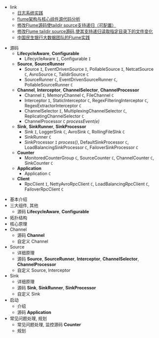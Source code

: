 
- link
  - [日志系统实践](http://www.yoonper.com/index.php)
  - [flume架构与核心组件源代码分析](https://blog.csdn.net/HarderXin/article/details/74191460)
  - [修改Flume源码使taildir source支持递归（可配置）](https://segmentfault.com/a/1190000019551664)
  - [修改Flume taildir source源码,使其支持递归读取指定目录下的文件变化](https://github.com/yx1319250478/Flume-taildir-source)
  - [中国民生银行大数据团队的Flume实践](https://juejin.im/post/5a22b1c76fb9a045167d00f0)


* 源码
  * __LifecycleAware__, __Configurable__
    * LifecycleAware `I`, Configurable `I`
  * __Source__, __SourceRunner__
    * Source `I`, EventDrivenSource `I`, PollableSource `I`, NetcatSource `C`, AvroSource `C`, TaildirSource `C`
    * SourceRunner `C`, EventDrivenSourceRunner `C`, PollableSourceRunner `C`
  * __Channel__, __Interceptor__, __ChannelSelector__, __ChannelProcessor__
    * Channel `I`, MemoryChannel `C`, FileChannel `C`
    * Interceptor `I`, StaticInterceptor `C`, RegexFilteringInterceptor `C`, RegexExtractorInterceptor `C`
    * ChannelSelector `I`, MultiplexingChannelSelector `C`, ReplicatingChannelSelector `C`
    * ChannelProcessor `C` _processEvent(e)_
  * __Sink__, __SinkRunner__, __SinkProcessor__
    * Sink `I`, LoggerSink `C`, AvroSink `C`, RollingFileSInk `C`
    * SinkRunner `C`
    * SinkProcessor `I` _process()_, DefaultSinkProcessor `C`, LoadBalancingSinkProcessor `C`, FailoverSinkProcessor `C`
  * __Counter__
    * MonitoredCounterGroup `C`, SourceCounter `C`, ChannelCounter `C`, SinkCounter `C`
  * __Application__
    * Application `C`
  * __Client__
    * RpcClient `I`, NettyAvroRpcClient `C`, LoadBalancingRpcClient `C`, FailoverRpcClient `C`


- 基本介绍
- 三大组件, 其他
  - 源码 __LifecycleAware__, __Configurable__
- 拓扑结构
- 核心原理
- Channel
  - 源码 __Channel__
  - 自定义 Channel
- Source
  - 详细原理
  - 源码 __Source__, __SourceRunner__, __Interceptor__, __ChannelSelector__, __ChannelProcessor__
  - 自定义 Source, Interceptor
- Sink
  - 详细原理
  - 源码 __Sink__, __SinkRunner__, __SinkProcessor__
  - 自定义 Sink
- 启动
  - 介绍
  - 源码 __Application__
- 常见问题处理, 规划
  - 常见问题处理, 监控源码 __Counter__
  - 规划
